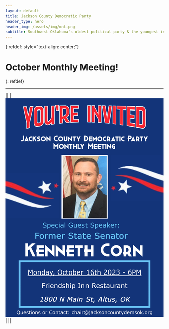 ```yaml
---
layout: default
title: Jackson County Democratic Party
header_type: hero
header_img: /assets/img/mnt.png
subtitle: Southwest Oklahoma's oldest political party & the youngest in spirit
---
```

{:refdef: style="text-align: center;"}
# October Monthly Meeting!
{: refdef}
***
||
|![My image Name](/assets/img/announce/OctMeeting.png)|
||